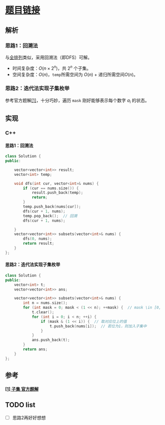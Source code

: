 # [题目链接](https://leetcode-cn.com/problems/subsets/solution/)

## 解析

### 思路1：回溯法

与[全排列](https://leetcode-cn.com/problems/permutations/)类似，采用回溯法（即DFS）可解。

* 时间复杂度：$O(n\times 2^n)$，共 $2^n$ 个子集。
* 空间复杂度：$O(n)$，`temp`所需空间为 $O(n)$ + 递归所需空间$O(n)$。

### 思路2：迭代法实现子集枚举

参考官方题解[[1]](#1-子集-官方题解)，十分巧妙，遍历 `mask` 刚好能够表示每个数字 $a_i$ 的状态。

## 实现

### C++

#### 思路1：回溯法

```C++
class Solution {
public:

    vector<vector<int>> result;
    vector<int> temp;

    void dfs(int cur, vector<int>& nums) {
        if (cur == nums.size()) {
            result.push_back(temp);
            return;
        }
        temp.push_back(nums[cur]);
        dfs(cur + 1, nums);
        temp.pop_back();  // 回溯
        dfs(cur + 1, nums);

    }
    vector<vector<int>> subsets(vector<int>& nums) {
        dfs(0, nums);
        return result;  
    }
};
```

#### 思路2：迭代法实现子集枚举

```C++
class Solution {
public:
    vector<int> t;
    vector<vector<int>> ans;

    vector<vector<int>> subsets(vector<int>& nums) {
        int n = nums.size();
        for (int mask = 0; mask < (1 << n); ++mask) {  // mask \in [0, 2^n - 1]
            t.clear();
            for (int i = 0; i < n; ++i) {
                if (mask & (1 << i)) {  // 取对应位上的值
                    t.push_back(nums[i]);  // 若位为1，则加入子集中
                }
            }
            ans.push_back(t);
        }
        return ans;
    }
};
```


## 参考

####  [[1] 子集 官方题解](https://leetcode-cn.com/problems/subsets/solution/zi-ji-by-leetcode-solution/)

## TODO list
- [ ] 思路2再好好想想